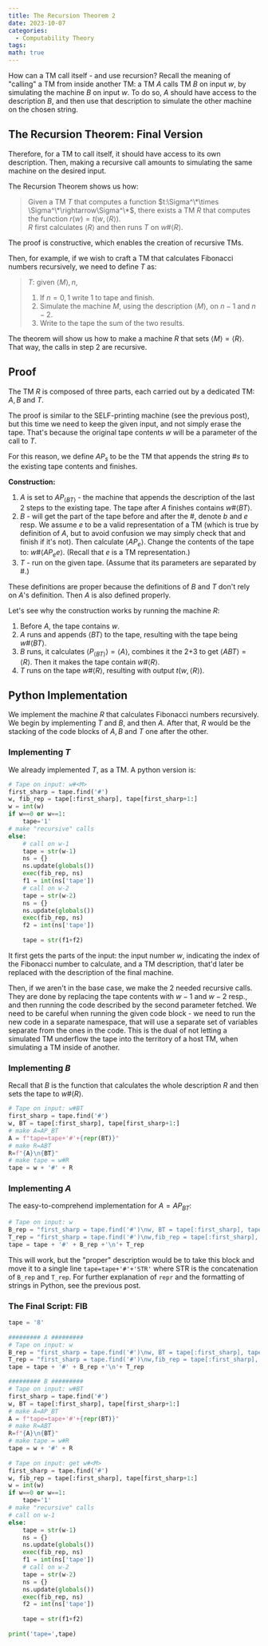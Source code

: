 ```yaml
---
title: The Recursion Theorem 2
date: 2023-10-07
categories:
  - Computability Theory
tags: 
math: true
---
```

How can a TM call itself - and use recursion?
Recall the meaning of "calling" a TM from inside another TM: a TM $A$ calls TM $B$ on input $w$, by simulating the machine $B$ on input $w$. To do so, $A$ should have access to the description $B$, and then use that description to simulate the other machine on the chosen string.

## The Recursion Theorem: Final Version
Therefore, for a TM to call itself, it should have access to its own description. Then, making a recursive call amounts to simulating the same machine on the desired input.

The Recursion Theorem shows us how:

> Given a TM $T$ that computes a function $t:\Sigma^\*\times \Sigma^\*\rightarrow\Sigma^\*$, there exists a TM $R$ that computes the function $r(w)=t(w,\langle R\rangle)$. \
> $R$ first calculates $\langle R\rangle$ and then runs $T$ on $w\text{#} \langle R\rangle$.

The proof is constructive, which enables the creation of recursive TMs.

Then, for example, if we wish to craft a TM that calculates Fibonacci numbers recursively, we need to define $T$ as:
> $T$: given $\langle M\rangle, n$,
> 1. If $n=0,1$ write $1$ to tape and finish.
> 2. Simulate the machine $M$, using the description $\langle M\rangle$, on $n-1$ and $n-2$.
> 3. Write to the tape the sum of the two results.

The theorem will show us how to make a machine $R$ that sets $\langle M\rangle=\langle R\rangle$. That way, the calls in step 2 are recursive.

## Proof
The TM $R$ is composed of three parts, each carried out by a dedicated TM: $A, B$ and $T$.

The proof is similar to the SELF-printing machine (see the previous post), but this time we need to keep the given input, and not simply erase the tape. That's because the original tape contents $w$ will be a parameter of the call to $T$.

For this reason, we define $AP_s$ to be the TM that appends the string $\text{#}s$ to the existing tape contents and finishes.

**Construction:**
1. $A$ is set to $AP_{\langle BT\rangle}$ - the machine that appends the description of the last 2 steps to the existing tape. The tape after $A$ finishes contains $w\text{#}\langle BT\rangle$.
2. $B$ - will get the part of the tape before and after the #, denote $b$ and $e$ resp. We assume $e$ to be a valid representation of a TM (which is true by definition of $A$, but to avoid confusion we may simply check that and finish if it's not).
	Then calculate $\langle AP_{e}\rangle$.
	Change the contents of the tape to: $w\text{#}\langle AP_ee\rangle$. (Recall that $e$ is a TM representation.)
3. $T$ - run on the given tape. (Assume that its parameters are separated by #.)

These definitions are proper because the definitions of $B$ and $T$ don't rely on $A$'s definition. Then $A$ is also defined properly.

Let's see why the construction works by running the machine $R$:
1. Before $A$, the tape contains $w$.
2. $A$ runs and appends $\langle BT\rangle$ to the tape, resulting with the tape being $w\text{#}\langle BT\rangle$.
3. $B$ runs, it calculates $\langle P_{\langle BT\rangle}\rangle=\langle A\rangle$, combines it the 2+3 to get $\langle ABT\rangle=\langle R\rangle$. Then it makes the tape contain $w\text{#} \langle R\rangle$.
4. $T$ runs on the tape $w\text{#}\langle R\rangle$, resulting with output $t(w,\langle R\rangle)$.

## Python Implementation
We implement the machine $R$ that calculates Fibonacci numbers recursively. We begin by implementing $T$ and $B$, and then $A$. After that, $R$ would be the stacking of the code blocks of $A, B$ and $T$ one after the other.

### Implementing $T$
We already implemented $T$, as a TM. A python version is:

```python
# Tape on input: w#<M>  
first_sharp = tape.find('#')  
w, fib_rep = tape[:first_sharp], tape[first_sharp+1:]  
w = int(w)  
if w==0 or w==1:  
    tape='1'  
# make "recursive" calls   
else:  
    # call on w-1 
    tape = str(w-1)  
    ns = {}  
    ns.update(globals())  
    exec(fib_rep, ns)  
    f1 = int(ns['tape'])  
    # call on w-2  
    tape = str(w-2)  
    ns = {}  
    ns.update(globals())  
    exec(fib_rep, ns)  
    f2 = int(ns['tape'])  
  
    tape = str(f1+f2)
```

It first gets the parts of the input: the input number $w$, indicating the index of the Fibonacci number to calculate, and a TM description, that'd later be replaced with the description of the final machine.

Then, if we aren't in the base case, we make the 2 needed recursive calls. They are done by replacing the tape contents with $w-1$ and $w-2$ resp., and then running the code described by the second parameter fetched. We need to be careful when running the given code block - we need to run the new code in a separate namespace, that will use a separate set of variables separate from the ones in the code. This is the dual of not letting a simulated TM underflow the tape into the territory of a host TM, when simulating a TM inside of another.

### Implementing $B$
Recall that $B$ is the function that calculates the whole description $R$ and then sets the tape to $w\text{#} \langle R\rangle$.
```python
# Tape on input: w#BT  
first_sharp = tape.find('#')  
w, BT = tape[:first_sharp], tape[first_sharp+1:]  
# make A=AP_BT  
A = f"tape=tape+'#'+{repr(BT)}"  
# make R=ABT  
R=f"{A}\n{BT}"  
# make tape = w#R  
tape = w + '#' + R
```

### Implementing $A$
The easy-to-comprehend implementation for $A=AP_{BT}$:
```python
# Tape on input: w
B_rep = "first_sharp = tape.find('#')\nw, BT = tape[:first_sharp], tape[first_sharp+1:]\nA = f\"tape=tape+'#'+{repr(BT)}\"\nR=f\"{A}\\n{BT}\"\ntape = w+'#'+R"  
T_rep = "first_sharp = tape.find('#')\nw,fib_rep = tape[:first_sharp], tape[first_sharp+1:]\nw=int(w)\nif w==0 or w==1:\n\ttape= '1'\nelse:\n\ttape = str(w-1)\n\tns = {}\n\tns.update(globals())\n\texec(fib_rep, ns)\n\tf1 = int(ns['tape'])\n\ttape = str(w-2)\n\tns = {}\n\tns.update(globals())\n\texec(fib_rep, ns)\n\tf2 = int(ns['tape'])\n\ttape=str(f1+f2)"  
tape = tape + '#' + B_rep +'\n'+ T_rep
```
This will work, but the "proper" description would be to take this block and move it to a single line `tape=tape+'#'+'STR'` where STR is the concatenation of `B_rep` and `T_rep`. For further explanation of `repr` and the formatting of strings in Python, see the previous post.

### The Final Script: FIB
```python
tape = '8'  
  
######### A #########
# Tape on input: w
B_rep = "first_sharp = tape.find('#')\nw, BT = tape[:first_sharp], tape[first_sharp+1:]\nA = f\"tape=tape+'#'+{repr(BT)}\"\nR=f\"{A}\\n{BT}\"\ntape = w+'#'+R"  
T_rep = "first_sharp = tape.find('#')\nw,fib_rep = tape[:first_sharp], tape[first_sharp+1:]\nw=int(w)\nif w==0 or w==1:\n\ttape= '1'\nelse:\n\ttape = str(w-1)\n\tns = {}\n\tns.update(globals())\n\texec(fib_rep, ns)\n\tf1 = int(ns['tape'])\n\ttape = str(w-2)\n\tns = {}\n\tns.update(globals())\n\texec(fib_rep, ns)\n\tf2 = int(ns['tape'])\n\ttape=str(f1+f2)"  
tape = tape + '#' + B_rep +'\n'+ T_rep 

######### B #########
# Tape on input: w#BT  
first_sharp = tape.find('#')  
w, BT = tape[:first_sharp], tape[first_sharp+1:]  
# make A=AP_BT  
A = f"tape=tape+'#'+{repr(BT)}"  
# make R=ABT  
R=f"{A}\n{BT}"  
# make tape = w#R  
tape = w + '#' + R
  
# Tape on input: get w#<M>  
first_sharp = tape.find('#')  
w, fib_rep = tape[:first_sharp], tape[first_sharp+1:]  
w = int(w)  
if w==0 or w==1:  
    tape='1'  
# make "recursive" calls  
# call on w-1  
else:  
    tape = str(w-1)  
    ns = {}  
    ns.update(globals())  
    exec(fib_rep, ns)  
    f1 = int(ns['tape'])  
    # call on w-2  
    tape = str(w-2)  
    ns = {}  
    ns.update(globals())  
    exec(fib_rep, ns)  
    f2 = int(ns['tape'])  
  
    tape = str(f1+f2)
 
print('tape=',tape)
```